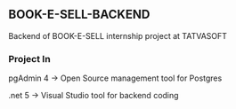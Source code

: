 ## BOOK-E-SELL-BACKEND

Backend of BOOK-E-SELL internship project at TATVASOFT

### Project In

pgAdmin 4 -> Open Source management tool for Postgres

.net 5 -> Visual Studio tool for backend coding 

